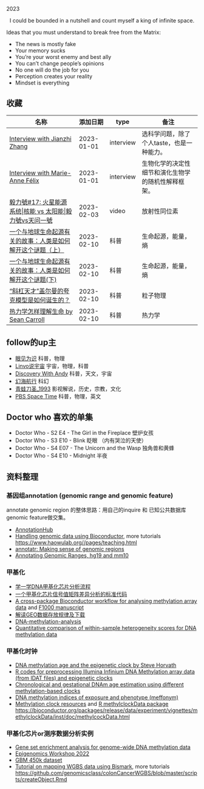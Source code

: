 2023

<center>I could be bounded in a nutshell and count myself a king of infinite space.</center>

Ideas that you must understand to break free from the Matrix:
- The news is mostly fake
- Your memory sucks
- You’re your worst enemy and best ally
- You can’t change people’s opinions
- No one will do the job for you
- Perception creates your reality
- Mindset is everything


## 收藏

| 名称                                           | 添加日期   | type         | 备注                                           |
| ---------------------------------------------- | ------- | --------- | ---------------------------------------------- |
| [Interview with Jianzhi Zhang](https://www.cell.com/current-biology/fulltext/S0960-9822(20)30566-2) | 2023-01-01  | interview | 选科学问题，除了个人taste，也是一种能力。 |
| [Interview with Marie-Anne Félix](https://www.sciencedirect.com/science/article/pii/S096098220800609X)| 2023-01-01  | interview |生物化学的决定性细节和演化生物学的随机性解释框架。 |
| [毅力號#17: 火星能源系统\|核能 vs 太阳能\|毅力號vs天问一號](https://www.youtube.com/watch?v=3Y3mCZjMM8w&ab_channel=DiscoveryWithAndy) | 2023-02-03 | video | 放射性同位素 | 
| [一个与地球生命起源有关的故事：人类是如何解开这个谜题（上）](https://mp.weixin.qq.com/s/uNw7OxJQwjdhjJIos7r78w) | 2023-02-10 | 科普 | 生命起源，能量，熵 | 
| [一个与地球生命起源有关的故事：人类是如何解开这个谜题(下)](https://baike.baidu.com/tashuo/browse/content?id=c879ed0e4e9062147f340935) | 2023-02-10 | 科普 | 生命起源，能量，熵 | 
| [“斜杠天才”盖尔曼的夸克模型是如何诞生的？](http://zhishifenzi.com/news/other/10895.html) | 2023-02-10 | 科普 | 粒子物理|
| [热力学怎样理解生命 by Sean Carroll](https://www.thepaper.cn/newsDetail_forward_13950476) | 2023-02-10 | 科普 | 热力学 | 

## follow的up主
- [眼见为识](https://space.bilibili.com/430948380/) 科普，物理
- [Linvo说宇宙](https://space.bilibili.com/357515451?spm_id_from=333.337.0.0) 宇宙，物理，科普
- [Discovery With Andy](https://www.youtube.com/@discoverywithandy3049) 科普，天文，宇宙
- [幻海航行](https://space.bilibili.com/193147738?spm_id_from=333.337.0.0) 科幻
- [青蛙刀圣_1993](https://space.bilibili.com/17588331?spm_id_from=333.337.search-card.all.click) 影视解说，历史，宗教，文化
- [PBS Space Time](https://www.youtube.com/@pbsspacetime) 科普，物理，英文

## Doctor who 喜欢的单集
- Doctor Who - S2 E4 - The Girl in the Fireplace 壁炉女孩
- Doctor Who - S3 E10 - Blink 眨眼 （内有哭泣的天使）
- Doctor Who - S4 E07 - The Unicorn and the Wasp 独角兽和黄蜂
- Doctor Who - S4 E10 - Midnight 半夜

## 资料整理
### 基因组annotation (genomic range and genomic feature)
annotate genomic region 的整体思路：用自己的inquire 和 已知公共数据库genomic feature做交集。
- [AnnotationHub](https://bioconductor.org/packages/release/bioc/html/AnnotationHub.html)
- [Handling genomic data using Bioconductor](http://www.haowulab.org/teaching/bioc/genomicRanges.pdf), more tutorials https://www.haowulab.org//pages/teaching.html
- [annotatr: Making sense of genomic regions](https://www.bioconductor.org/packages/devel/bioc/vignettes/annotatr/inst/doc/annotatr-vignette.html)
- [Annotating Genomic Ranges, hg19 and mm10](https://bioconductor.riken.jp/packages/3.14/workflows/vignettes/annotation/inst/doc/Annotating_Genomic_Ranges.html#mouse-mm10)

### 甲基化
- [学一学DNA甲基化芯片分析流程](https://www.jieandze1314.com/post/cnposts/227/)
- [一个甲基化芯片信号值矩阵差异分析的标准代码](https://github.com/jmzeng1314/methy_array)
- [A cross-package Bioconductor workflow for analysing methylation array data](http://bioconductor.org/packages/release/workflows/vignettes/methylationArrayAnalysis/inst/doc/methylationArrayAnalysis.html) and [F1000 manuscript](https://pubmed.ncbi.nlm.nih.gov/27347385/)
- [解读GEO数据存放规律及下载](https://mp.weixin.qq.com/s?__biz=MzAxMDkxODM1Ng==&mid=2247486063&idx=1&sn=156bee5397e979722b36b78284188538&scene=21#wechat_redirect) 
- [DNA-methylation-analysis](https://github.com/crazyhottommy/DNA-methylation-analysis)
- [Quantitative comparison of within-sample heterogeneity scores for DNA methylation data](https://github.com/MPIIComputationalEpigenetics/WSHPackage) 

### 甲基化时钟
- [DNA methylation age and the epigenetic clock by Steve Horvath](https://horvath.genetics.ucla.edu/html/dnamage/)
- [R codes for preprocessing Illumina Infinium DNA Methylation array data (from IDAT files) and epigenetic clocks](https://github.com/wt2015-github/Methylation-array) 
- [Chronological and gestational DNAm age estimation using different methylation-based clocks](https://rpubs.com/jrgonzalezISGlobal/methylclock)
- [DNA methylation indices of exposure and phenotype (meffonym)](https://github.com/perishky/meffonym/)
- [Methylation clock resources](https://github.com/yiluyucheng/dnaMethyAge) and [R methylclockData package](https://github.com/isglobal-brge/methylclockData) https://bioconductor.org/packages/release/data/experiment/vignettes/methylclockData/inst/doc/methylcockData.html

### 甲基化芯片or测序数据分析实例
- [Gene set enrichment analysis for genome-wide DNA methylation data](https://github.com/Oshlack/methyl-geneset-testing)
- [Epigenomics Workshop 2022](https://nbis-workshop-epigenomics.readthedocs.io/en/latest/index.html)
- [GBM 450k dataset](https://jokergoo.github.io/cola_examples/GBM_450K/)
- [Tutorial on mapping WGBS data using Bismark](http://statisticalrecipes.blogspot.com/2015/05/tutorial-on-mapping-wgbs-data-using.html), more tutorials https://github.com/genomicsclass/colonCancerWGBS/blob/master/scripts/createObject.Rmd
